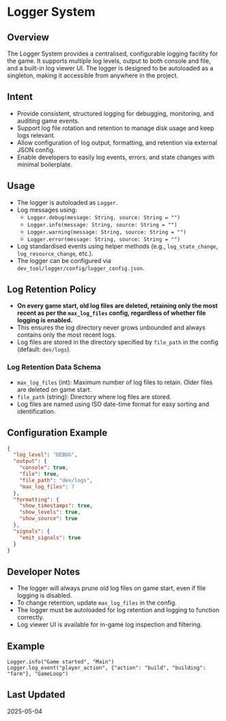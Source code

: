 # Logger System

## Overview
The Logger System provides a centralised, configurable logging facility for the game. It supports multiple log levels, output to both console and file, and a built-in log viewer UI. The logger is designed to be autoloaded as a singleton, making it accessible from anywhere in the project.

## Intent
- Provide consistent, structured logging for debugging, monitoring, and auditing game events.
- Support log file rotation and retention to manage disk usage and keep logs relevant.
- Allow configuration of log output, formatting, and retention via external JSON config.
- Enable developers to easily log events, errors, and state changes with minimal boilerplate.

## Usage
- The logger is autoloaded as `Logger`.
- Log messages using:
  - `Logger.debug(message: String, source: String = "")`
  - `Logger.info(message: String, source: String = "")`
  - `Logger.warning(message: String, source: String = "")`
  - `Logger.error(message: String, source: String = "")`
- Log standardised events using helper methods (e.g., `log_state_change`, `log_resource_change`, etc.).
- The logger can be configured via `dev_tool/logger/config/logger_config.json`.

## Log Retention Policy
- **On every game start, old log files are deleted, retaining only the most recent as per the `max_log_files` config, regardless of whether file logging is enabled.**
- This ensures the log directory never grows unbounded and always contains only the most recent logs.
- Log files are stored in the directory specified by `file_path` in the config (default: `dev/logs`).

### Log Retention Data Schema
- `max_log_files` (int): Maximum number of log files to retain. Older files are deleted on game start.
- `file_path` (string): Directory where log files are stored.
- Log files are named using ISO date-time format for easy sorting and identification.

## Configuration Example
```json
{
  "log_level": "DEBUG",
  "output": {
    "console": true,
    "file": true,
    "file_path": "dev/logs",
    "max_log_files": 7
  },
  "formatting": {
    "show_timestamps": true,
    "show_levels": true,
    "show_source": true
  },
  "signals": {
    "emit_signals": true
  }
}
```

## Developer Notes
- The logger will always prune old log files on game start, even if file logging is disabled.
- To change retention, update `max_log_files` in the config.
- The logger must be autoloaded for log retention and logging to function correctly.
- Log viewer UI is available for in-game log inspection and filtering.

## Example
```gdscript
Logger.info("Game started", "Main")
Logger.log_event("player_action", {"action": "build", "building": "farm"}, "GameLoop")
``` 

## Last Updated
2025-05-04 